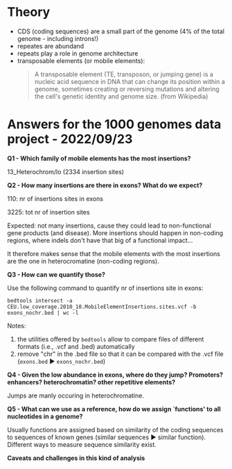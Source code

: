 # Theory

* CDS (coding sequences) are a small part of the genome (4% of the total genome - including introns!)
* repeates are abundand
* repeats play a role in genome architecture
* transposable elements (or mobile elements): 
  > A transposable element (TE, transposon, or jumping gene) is a nucleic acid sequence in DNA that can change its position within a genome, sometimes creating or reversing mutations and altering the cell's genetic identity and genome size. (from Wikipedia)


# Answers for the 1000 genomes data project - 2022/09/23

**Q1 - Which family of mobile elements has the most insertions?**

13_Heterochrom/lo (2334 insertion sites)

**Q2 - How many insertions are there in exons? What do we expect?**

110: nr of insertions sites in exons

3225: tot nr of insertion sites

Expected: not many insertions, cause they could lead to non-functional gene products (and disease). More insertions should happen in non-coding regions, where indels don't have that big of a functional impact... 

It therefore makes sense that the mobile elements with the most insertions are the one in heterocromatine (non-coding regions).


**Q3 - How can we quantify those?**

Use the following command to quantify nr of insertions site in exons:
```
bedtools intersect -a CEU.low_coverage.2010_10.MobileElementInsertions.sites.vcf -b exons_nochr.bed | wc -l
```

Notes: 
1. the utilities offered by `bedtools` allow to compare files of different formats (i.e., .vcf and .bed) automatically
2. remove "chr" in the .bed file so that it can be compared with the .vcf file (`exons.bed` ▶️ `exons_nochr.bed`)


**Q4 - Given the low abundance in exons, where do they jump?
Promoters? enhancers? heterochromatin? other repetitive elements?**

Jumps are manly occuring in heterochromatine.

**Q5 - What can we use as a reference, how do we assign `functions' to all nucleotides in a genome?**

Usually functions are assigned based on similarity of the coding sequences to sequences of known genes (similar sequences ▶️ similar function). Different ways to measure sequence similarity exist. 

**Caveats and challenges in this kind of analysis**

